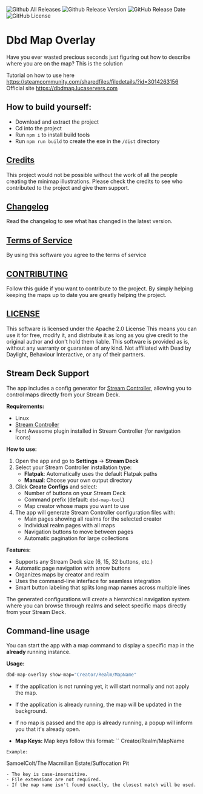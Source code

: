 ![Github All Releases](https://img.shields.io/github/downloads/LucaFontanot/dbd-map-overlay/total.svg)
![Github Release Version](https://img.shields.io/github/package-json/v/LucaFontanot/dbd-map-overlay)
![GitHub Release Date](https://img.shields.io/github/release-date/lucafontanot/dbd-map-overlay)
![GitHub License](https://img.shields.io/github/license/lucafontanot/dbd-map-overlay)
# Dbd Map Overlay
Have you ever wasted precious seconds just figuring out how to describe where you are on the map? This is the solution

Tutorial on how to use here https://steamcommunity.com/sharedfiles/filedetails/?id=3014263156
Official site https://dbdmap.lucaservers.com

## How to build yourself:
- Download and extract the project
- Cd into the project
- Run `npm i` to install build tools
- Run `npm run build` to create the exe in the `/dist` directory

## [Credits](./CREDITS.md)
This project would not be possible without the work of all the people creating the minimap illustrations.
Please check the credits to see who contributed to the project and give them support.
## [Changelog](./CHANGELOG.md)
Read the changelog to see what has changed in the latest version.
## [Terms of Service](./TERMS%20AND%20PRIVACY.md)
By using this software you agree to the terms of service
## [CONTRIBUTING](./CONTRIBUTE.md)
Follow this guide if you want to contribute to the project.
By simply helping keeping the maps up to date you are greatly helping the project.
## [LICENSE](./LICENSE)
This software is licensed under the Apache 2.0 License
This means you can use it for free, modify it, and distribute it as long as you give credit to the original author and don't hold them liable.
This software is provided as is, without any warranty or guarantee of any kind.
Not affiliated with Dead by Daylight, Behaviour Interactive, or any of their partners.
## Stream Deck Support

The app includes a config generator for [Stream Controller](https://github.com/StreamController/StreamController), allowing you to control maps directly from your Stream Deck.

**Requirements:**
- Linux
- [Stream Controller](https://github.com/StreamController/StreamController)
- Font Awesome plugin installed in Stream Controller (for navigation icons)

**How to use:**
1. Open the app and go to **Settings** → **Stream Deck**
2. Select your Stream Controller installation type:
    - **Flatpak**: Automatically uses the default Flatpak paths
    - **Manual**: Choose your own output directory
3. Click **Create Configs** and select:
    - Number of buttons on your Stream Deck
    - Command prefix (default: `dbd-map-tool`)
    - Map creator whose maps you want to use
4. The app will generate Stream Controller configuration files with:
    - Main pages showing all realms for the selected creator
    - Individual realm pages with all maps
    - Navigation buttons to move between pages
    - Automatic pagination for large collections

**Features:**
- Supports any Stream Deck size (6, 15, 32 buttons, etc.)
- Automatic page navigation with arrow buttons
- Organizes maps by creator and realm
- Uses the command-line interface for seamless integration
- Smart button labeling that splits long map names across multiple lines

The generated configurations will create a hierarchical navigation system where you can browse through realms and select specific maps directly from your Stream Deck.

## Command-line usage
You can start the app with a map command to display a specific map in the **already** running instance.

**Usage:**
```bash
dbd-map-overlay show-map="Creator/Realm/MapName"
```
- If the application is not running yet, it will start normally and not apply the map.
- If the application is already running, the map will be updated in the background.
- If no map is passed and the app is already running, a popup will inform you that it's already open.

- **Map Keys:**
Map keys follow this format:
``
Creator/Realm/MapName
```
Example:
```
SamoelColt/The Macmillan Estate/Suffocation Pit
```
- The key is case-insensitive.
- File extensions are not required.
- If the map name isn't found exactly, the closest match will be used.

